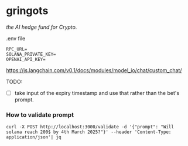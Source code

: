 # gringots

_the AI hedge fund for Crypto._

.env file

```
RPC_URL=
SOLANA_PRIVATE_KEY=
OPENAI_API_KEY=
```

https://js.langchain.com/v0.1/docs/modules/model_io/chat/custom_chat/

TODO:

- [ ] take input of the expiry timestamp and use that rather than the bet's prompt.

### How to validate prompt

```
curl -X POST http://localhost:3000/validate -d '{"prompt": "Will solana reach 200$ by 4th March 2025?"}' --header 'Content-Type: application/json'| jq
```
